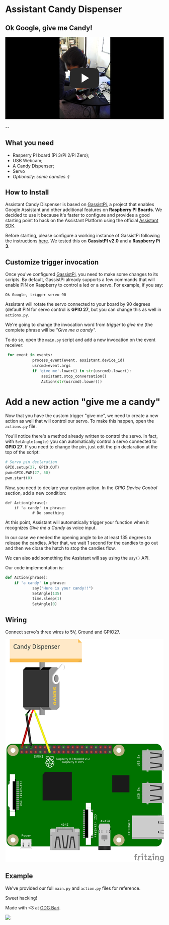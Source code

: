 # Assistant Candy Dispenser
## Ok Google, give me Candy!

[![](https://github.com/2coffees1team/Assistant-Candy-Dispenser/blob/master/video.png)](https://www.youtube.com/watch?v=V4A27NxeOGw)

--
## What you need
 * Rasperry PI board (Pi 3/Pi 2/Pi Zero);
 * USB Webcam;
 * A Candy Dispenser;
 * Servo
 * *Optionally: some candies :)*

## How to Install
Assistant Candy Dispenser is based on [GassistPi](https://github.com/shivasiddharth/GassistPi), a project that enables Google Assistant and other additional features on **Raspberry PI Boards**. We decided to use it because it's faster to configure and provides a good starting point to hack on the Assistant Platform using the official [Assistant SDK](https://developers.google.com/assistant/sdk/).


Before starting, please configure a working instance of GassistPi following the instructions [here](https://github.com/shivasiddharth/GassistPi#first-step--clone-the-project-on-to-pi). We tested this on **GassistPI v2.0** and a **Raspberry Pi 3**.

## Customize trigger invocation
Once you've configured [GassistPi](https://github.com/shivasiddharth/GassistPi#first-step--clone-the-project-on-to-pi), you need to make some changes to its scripts. By default, GassistPi already supports a few commands that will enable PIN on Raspberry to control a led or a servo. For example, if you say:

```
Ok Google, trigger servo 90
```

Assistant will rotate the servo connected to your board by 90 degrees (default PIN for servo control is **GPIO 27**, but you can change this as well in `actions.py`.

We're going to change the invocation word from *trigger* to *give me* (the complete phrase will be *"Give me a candy"*.

To do so, open the `main.py` script and add a new invocation on the event receiver:

```python
 for event in events:
            process_event(event, assistant.device_id)
            usrcmd=event.args
            if 'give me'.lower() in str(usrcmd).lower():
                assistant.stop_conversation()
                Action(str(usrcmd).lower())
```

# Add a new action "give me a candy"
Now that you have the custom trigger "give me", we need to create a new action as well that will control our servo.
To make this happen, open the `actions.py` file.

You'll notice there's a method already written to control the servo. In fact, with `SetAngle(angle)` you can automatically control a servo connected to **GPIO 27**. If you need to change the pin, just edit the pin declaration at the top of the script:

```python
# Servo pin declaration
GPIO.setup(27, GPIO.OUT)
pwm=GPIO.PWM(27, 50)
pwm.start(0)
```

Now, you need to declare your custom action. In the *GPIO Device Control* section, add a new condition:

```
def Action(phrase):
	if 'a candy' in phrase:
            # Do something
```

At this point, Assistant will automatically trigger your function when it recognizes *Give me a Candy* as voice input.

In our case we needed the opening angle to be at least 135 degrees to release the candies. After that, we wait 1 second for the candies to go out and then we close the hatch to stop the candies flow.

We can also add something the Assistant will say using the `say()` API.

Our code implementation is:

```python
def Action(phrase):
    if 'a candy' in phrase:
            say("Here is your candy!!")
            SetAngle(135)
            time.sleep(1)
            SetAngle(0)
```


## Wiring
Connect servo's three wires to 5V, Ground and GPIO27.

![](https://github.com/2coffees1team/Assistant-Candy-Dispenser/blob/master/assistant-candy-dispenser.png)

## Example
We've provided our full `main.py` and `action.py` files for reference.

Sweet hacking!

Made with <3 at [GDG Bari](https://gdgbari.org/).

![](https://gdgbari.org/img/organizers/gdg-bari.svg)



